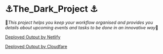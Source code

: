 # ⚓The_Dark_Project ⚓


🎱*This project helps you keep your workflow organised and provides you details about upcoming events and tasks to be done in an innovative way*🎱

[Deployed Output by Netlify](https://s47-the-dark-project.netlify.app/)

[Deployed Output by Cloudfare](https://s47-the-dark-project.pages.dev/)
